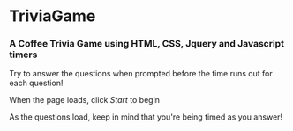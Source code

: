 # TriviaGame

### A Coffee Trivia Game using HTML, CSS, Jquery and Javascript timers

Try to answer the questions when prompted before the time runs out for each question!

When the page loads, click *Start* to begin

As the questions load, keep in mind that you're being timed as you answer!


